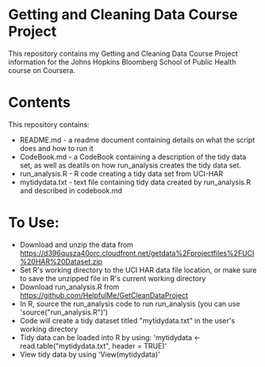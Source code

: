 # Getting and Cleaning Data Course Project
This repository contains my Getting and Cleaning Data Course Project information for the Johns Hopkins Bloomberg School of Public Health course on Coursera.

# Contents
This repository contains: 

* README.md - a readme document containing details on what the script does and how to run it
* CodeBook.md - a CodeBook containing a description of the tidy data set, as well as deatils on how run_analysis creates the tidy data set. 
* run_analysis.R - R code creating a tidy data set from UCI-HAR
* mytidydata.txt - text file containing tidy data created by run_analysis.R and described in codebook.md

# To Use: 
* Download and unzip the data from https://d396qusza40orc.cloudfront.net/getdata%2Fprojectfiles%2FUCI%20HAR%20Dataset.zip
* Set R's working directory to the UCI HAR data file location, or make sure to save the unzipped file in R's current working directory
* Download run_analysis.R from https://github.com/HelpfulMe/GetCleanDataProject
* In R, source the run_analysis code to run run_analysis (you can use 'source("run_analysis.R")')
* Code will create a tidy dataset titled "mytidydata.txt" in the user's working directory
* Tidy data can be loaded into R by using: 'mytidydata <- read.table("mytidydata.txt", header = TRUE)'
* View tidy data by using 'View(mytidydata)'
